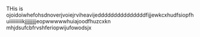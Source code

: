 THis is ojoidoiwhefohsdnoverjvoiejrviheavijedddddddddddddddfijjewkcxhudfsiopfhuiiiiiiiiiikjjjjjjjjjeopwwwwwhuiajoodfhuzcxkn mhjdsufcbfrvshferiopwijufowodsjx
